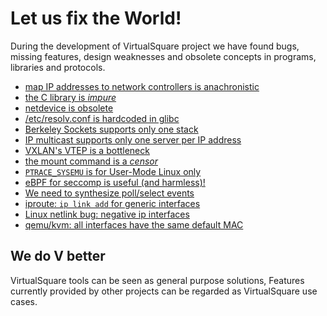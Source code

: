 Let us fix the World!
====

During the development of VirtualSquare project we have found bugs, missing features, design weaknesses and
obsolete concepts in programs, libraries and protocols. 

* [map IP addresses to network controllers is anachronistic](newipaddr.md)
* [the C library is *impure*](impurelibc.md)
* [netdevice is obsolete](nonetdevice.md)
* [/etc/resolv.conf is hardcoded in glibc](vresolvconf.md)
* [Berkeley Sockets supports only one stack](nomsocket.md)
* [IP multicast supports only one server per IP address](multimulticast.md)
* [VXLAN's VTEP is a bottleneck](novtep.md)
* [the mount command is a *censor*](freemount.md)
* [`PTRACE_SYSEMU` is for User-Mode Linux only](nosyscall_emu.md)
* [eBPF for seccomp is useful (and harmless)!](seccomp_ebpf.md)
* [We need to synthesize poll/select events](vpoll.md)
* [iproute: `ip link add` for generic interfaces](iplinkadd.md)
* [Linux netlink bug: negative ip interfaces](nlnegativeif.md)
* [qemu/kvm: all interfaces have the same default MAC](qemudefmac.md)

## We do V better

VirtualSquare tools can be seen as general purpose solutions,
Features currently provided by other projects can be regarded as
VirtualSquare use cases.

<!-- TBD list of projects
https://github.com/rootless-containers/slirp4netns
fakeroot
fuse
-->

